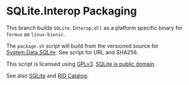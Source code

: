 # SQLite.Interop Packaging

This branch builds `SQLite.Interop.dll` as a platform specific binary for `Termux` as `linux-bionic`.

The `package.sh` script will build from the versioned source for [System.Data.SQLite](https://system.data.sqlite.org). See script for URL and SHA256.

This script is licensed using [GPLv3](http://www.gnu.org/licenses). [SQLite is public domain](https://www.sqlite.org/copyright.html).

See also [SQLite](https://system.data.sqlite.org/index.html/doc/trunk/www/downloads.wiki)
and [RID Catalog](https://learn.microsoft.com/en-us/dotnet/core/rid-catalog).
